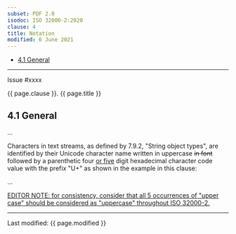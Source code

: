 ```yaml
---
subset: PDF 2.0
isodoc: ISO 32000-2:2020
clause: 4
title: Notation
modified: 6 June 2021
---
```


<ul class="noprint">
    <li><a href="#H4.1">4.1 General</a>
    </li>
</ul>
<hr>

<link rel="stylesheet" href="../assets/iso-style.css">
<div class="isostyle">
<div class="fixedpopup" id="issuelink">
    Issue #xxxx
</div>

<p class="fake-h1">{{ page.clause }}. {{ page.title }}</p>

<h2 id="H4.1">4.1 General</h2>

<p>...</p>

<p>
Characters in text streams, as defined by 7.9.2, "String object types", are identified by their Unicode character name written in uppercase
<del onMouseEnter="mouseEnter(this)" data-issue="75">in font</del> followed by a parenthetic four <ins onMouseEnter="mouseEnter(this)" data-issue="75">or five</ins>
digit hexadecimal character code value with the prefix "U+" as shown in the example in this clause:
</p>

<p>...</p>

<p>
<ins class="editornote" onMouseEnter="mouseEnter(this)" data-issue="75">EDITOR NOTE: for consistency, consider that all 5 occurrences of "upper case" should be considered as "uppercase" throughout ISO 32000-2.</ins>
</p>

</div>


<hr>
<p class="footnote">Last modified: {{ page.modified }}</p>
